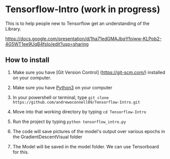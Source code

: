 # Tensorflow-Intro (work in progress)

This is to help people new to Tensorflow get an understanding of the Library.


https://docs.google.com/presentation/d/1ha71edGMAJbqYfojww-KLPpb2-4G5WT1ee9UqB4fsIo/edit?usp=sharing


## How to install
1. Make sure you have [Git Version Control] (https://git-scm.com/) installed on your computer.

2. Make sure you have [Python3](https://www.python.org/) on your computer 

3. In your powershell or terminal, type `git clone https://github.com/andrewoconnell89/Tensorflow-Intro.git`

4. Move into that working directory by typing `cd Tensorflow-Intro`

5. Run the project by typing `python tensorflow_intro.py`

6. The code will save pictures of the model's output over various epochs in the GradientDescentVisual folder

7. The Model will be saved in the model folder.  We can use Tensorboard for this.

